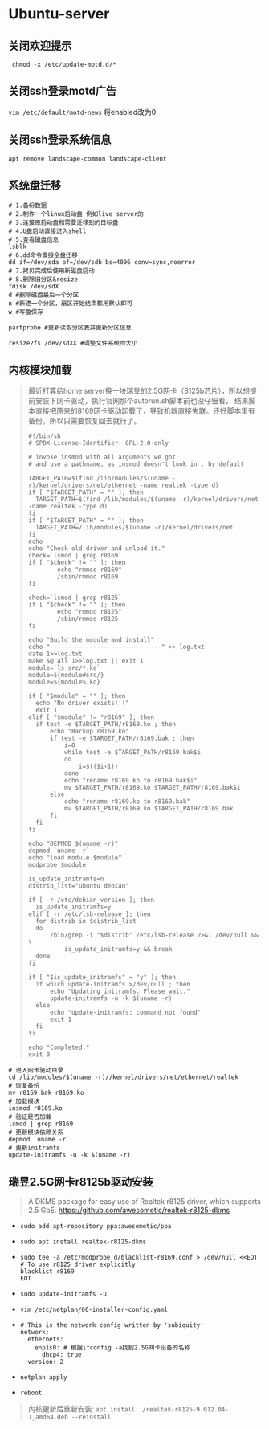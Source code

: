 # Ubuntu-server

## 关闭欢迎提示

` chmod -x /etc/update-motd.d/*`

## 关闭ssh登录motd广告

`vim /etc/default/motd-news` 将enabled改为0

## 关闭ssh登录系统信息

`apt remove landscape-common landscape-client`

## 系统盘迁移

```shell
# 1.备份数据
# 2.制作一个linux启动盘 例如live server的
# 3.连接原启动盘和需要迁移到的目标盘
# 4.U盘启动直接进入shell
# 5.查看磁盘信息
lsblk
# 6.dd命令直接全盘迁移
dd if=/dev/sda of=/dev/sdb bs=4096 conv=sync,noerror
# 7.拷贝完成后使用新磁盘启动
# 8.删除旧分区&resize
fdisk /dev/sdX
d #删除磁盘最后一个分区
n #新建一个分区，扇区开始结束都用默认即可
w #写盘保存

partprobe #重新读取分区表并更新分区信息

resize2fs /dev/sdXX #调整文件系统的大小
```

## 内核模块加载

> 最近打算给home server换一块瑞昱的2.5G网卡（8125b芯片），所以想提前安装下网卡驱动，执行官网那个autorun.sh脚本前也没仔细看，
> 结果脚本直接把原来的8169网卡驱动卸载了，导致机器直接失联。还好脚本里有备份，所以只需要恢复回去就行了。
> ```shell
> #!/bin/sh
> # SPDX-License-Identifier: GPL-2.0-only
> 
> # invoke insmod with all arguments we got
> # and use a pathname, as insmod doesn't look in . by default
> 
> TARGET_PATH=$(find /lib/modules/$(uname -r)/kernel/drivers/net/ethernet -name realtek -type d)
> if [ "$TARGET_PATH" = "" ]; then
> 	TARGET_PATH=$(find /lib/modules/$(uname -r)/kernel/drivers/net -name realtek -type d)
> fi
> if [ "$TARGET_PATH" = "" ]; then
> 	TARGET_PATH=/lib/modules/$(uname -r)/kernel/drivers/net
> fi
> echo
> echo "Check old driver and unload it."
> check=`lsmod | grep r8169`
> if [ "$check" != "" ]; then
>         echo "rmmod r8169"
>         /sbin/rmmod r8169
> fi
> 
> check=`lsmod | grep r8125`
> if [ "$check" != "" ]; then
>         echo "rmmod r8125"
>         /sbin/rmmod r8125
> fi
> 
> echo "Build the module and install"
> echo "-------------------------------" >> log.txt
> date 1>>log.txt
> make $@ all 1>>log.txt || exit 1
> module=`ls src/*.ko`
> module=${module#src/}
> module=${module%.ko}
> 
> if [ "$module" = "" ]; then
> 	echo "No driver exists!!!"
> 	exit 1
> elif [ "$module" != "r8169" ]; then
> 	if test -e $TARGET_PATH/r8169.ko ; then
> 		echo "Backup r8169.ko"
> 		if test -e $TARGET_PATH/r8169.bak ; then
> 			i=0
> 			while test -e $TARGET_PATH/r8169.bak$i
> 			do
> 				i=$(($i+1))
> 			done
> 			echo "rename r8169.ko to r8169.bak$i"
> 			mv $TARGET_PATH/r8169.ko $TARGET_PATH/r8169.bak$i
> 		else
> 			echo "rename r8169.ko to r8169.bak"
> 			mv $TARGET_PATH/r8169.ko $TARGET_PATH/r8169.bak
> 		fi
> 	fi
> fi
> 
> echo "DEPMOD $(uname -r)"
> depmod `uname -r`
> echo "load module $module"
> modprobe $module
> 
> is_update_initramfs=n
> distrib_list="ubuntu debian"
> 
> if [ -r /etc/debian_version ]; then
> 	is_update_initramfs=y
> elif [ -r /etc/lsb-release ]; then
> 	for distrib in $distrib_list
> 	do
> 		/bin/grep -i "$distrib" /etc/lsb-release 2>&1 /dev/null && \
> 			is_update_initramfs=y && break
> 	done
> fi
> 
> if [ "$is_update_initramfs" = "y" ]; then
> 	if which update-initramfs >/dev/null ; then
> 		echo "Updating initramfs. Please wait."
> 		update-initramfs -u -k $(uname -r)
> 	else
> 		echo "update-initramfs: command not found"
> 		exit 1
> 	fi
> fi
> 
> echo "Completed."
> exit 0
> ```

```shell
# 进入网卡驱动目录
cd /lib/modules/$(uname -r)//kernel/drivers/net/ethernet/realtek
# 恢复备份
mv r8169.bak r8169.ko
# 加载模块
insmod r8169.ko
# 验证是否加载
lsmod | grep r8169
# 更新模块依赖关系
depmod `uname -r`
# 更新initramfs
update-initramfs -u -k $(uname -r)
```

## 瑞昱2.5G网卡r8125b驱动安装

> A DKMS package for easy use of Realtek r8125 driver, which supports 2.5 GbE.
> https://github.com/awesometic/realtek-r8125-dkms

- `sudo add-apt-repository ppa:awesometic/ppa`

- `sudo apt install realtek-r8125-dkms`

- ```shell
  sudo tee -a /etc/modprobe.d/blacklist-r8169.conf > /dev/null <<EOT
  # To use r8125 driver explicitly
  blacklist r8169
  EOT
  ```

- `sudo update-initramfs -u`

- `vim /etc/netplan/00-installer-config.yaml`

- ```shell
  # This is the network config written by 'subiquity'
  network:
    ethernets:
      enp1s0: # 根据ifconfig -a找到2.5G网卡设备的名称
        dhcp4: true
    version: 2
  ```

- `netplan apply`

- `reboot`

> 内核更新后重新安装: `apt install ./realtek-r8125-9.012.04-1_amd64.deb --reinstall`